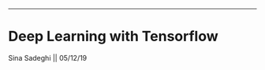 --------------------------------------------------------------
# Deep Learning with Tensorflow
Sina Sadeghi   ||   05/12/19

